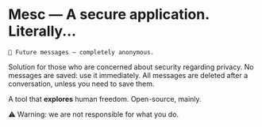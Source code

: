 # Mesc — A secure application. Literally...
    💬 Future messages — completely anonymous.
    
Solution for those who are concerned about security regarding privacy. No messages are saved: use it immediately. All messages are deleted after a conversation, unless you need to save them.

A tool that **explores** human freedom. Open-source, mainly.

⚠️ Warning: we are not responsible for what you do.
